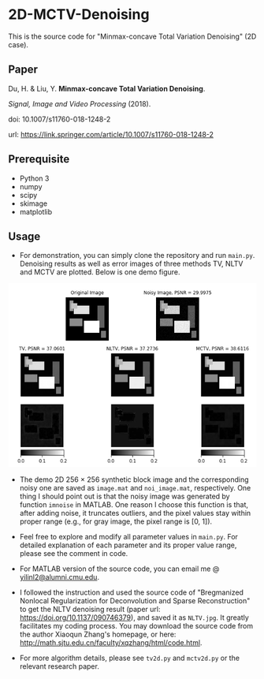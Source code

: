 # 2D-MCTV-Denoising
This is the source code for "Minmax-concave Total Variation Denoising" (2D case).

## Paper
Du, H. & Liu, Y. **Minmax-concave Total Variation Denoising**.

*Signal, Image and Video Processing* (2018).

doi: 10.1007/s11760-018-1248-2

url: <https://link.springer.com/article/10.1007/s11760-018-1248-2>

## Prerequisite
- Python 3
- numpy
- scipy
- skimage
- matplotlib

## Usage
- For demonstration, you can simply clone the repository and run `main.py`. Denoising results as well as error images of three methods TV, NLTV and MCTV are plotted. Below is one demo figure.

<div align = center>
<img src = "./demo.png" alt = "demo" />
</div>

- The demo 2D 256 × 256 synthetic block image and the corresponding noisy one are saved as `image.mat` and `noi_image.mat`, respectively. One thing I should point out is that the noisy image was generated by function `imnoise` in MATLAB. One reason I choose this function is that, after adding noise, it truncates outliers, and the pixel values stay within proper range (e.g., for gray image, the pixel range is [0, 1]). 

- Feel free to explore and modify all parameter values in `main.py`. For detailed explanation of each parameter and its proper value range, please see the comment in code. 

- For MATLAB version of the source code, you can email me @ <yilinl2@alumni.cmu.edu>.

- I followed the instruction and used the source code of "Bregmanized Nonlocal Regularization for Deconvolution and Sparse Reconstruction" to get the NLTV denoising result (paper url: <https://doi.org/10.1137/090746379>), and saved it as `NLTV.jpg`. It greatly facilitates my coding process. You may download the source code from the author Xiaoqun Zhang's homepage, or here: <http://math.sjtu.edu.cn/faculty/xqzhang/html/code.html>.

- For more algorithm details, please see `tv2d.py` and `mctv2d.py` or the relevant research paper.
